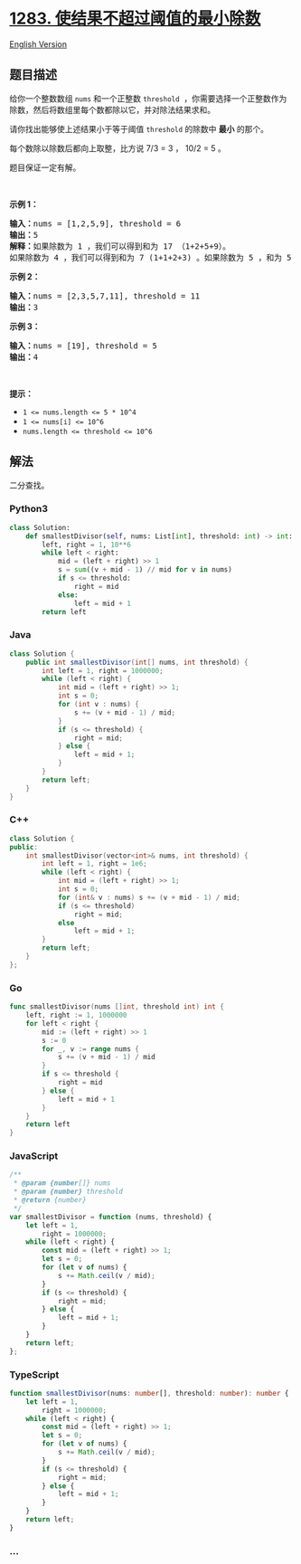 # [1283. 使结果不超过阈值的最小除数](https://leetcode.cn/problems/find-the-smallest-divisor-given-a-threshold)

[English Version](/solution/1200-1299/1283.Find%20the%20Smallest%20Divisor%20Given%20a%20Threshold/README_EN.md)

## 题目描述

<!-- 这里写题目描述 -->

<p>给你一个整数数组&nbsp;<code>nums</code> 和一个正整数&nbsp;<code>threshold</code> &nbsp;，你需要选择一个正整数作为除数，然后将数组里每个数都除以它，并对除法结果求和。</p>

<p>请你找出能够使上述结果小于等于阈值&nbsp;<code>threshold</code>&nbsp;的除数中 <strong>最小</strong> 的那个。</p>

<p>每个数除以除数后都向上取整，比方说 7/3 = 3 ， 10/2 = 5 。</p>

<p>题目保证一定有解。</p>

<p>&nbsp;</p>

<p><strong>示例 1：</strong></p>

<pre>
<strong>输入：</strong>nums = [1,2,5,9], threshold = 6
<strong>输出：</strong>5
<strong>解释：</strong>如果除数为 1 ，我们可以得到和为 17 （1+2+5+9）。
如果除数为 4 ，我们可以得到和为 7 (1+1+2+3) 。如果除数为 5 ，和为 5 (1+1+1+2)。
</pre>

<p><strong>示例 2：</strong></p>

<pre>
<strong>输入：</strong>nums = [2,3,5,7,11], threshold = 11
<strong>输出：</strong>3
</pre>

<p><strong>示例 3：</strong></p>

<pre>
<strong>输入：</strong>nums = [19], threshold = 5
<strong>输出：</strong>4
</pre>

<p>&nbsp;</p>

<p><strong>提示：</strong></p>

<ul>
	<li><code>1 &lt;= nums.length &lt;= 5 * 10^4</code></li>
	<li><code>1 &lt;= nums[i] &lt;= 10^6</code></li>
	<li><code>nums.length &lt;=&nbsp;threshold &lt;= 10^6</code></li>
</ul>

## 解法

<!-- 这里可写通用的实现逻辑 -->

二分查找。

<!-- tabs:start -->

### **Python3**

<!-- 这里可写当前语言的特殊实现逻辑 -->

```python
class Solution:
    def smallestDivisor(self, nums: List[int], threshold: int) -> int:
        left, right = 1, 10**6
        while left < right:
            mid = (left + right) >> 1
            s = sum((v + mid - 1) // mid for v in nums)
            if s <= threshold:
                right = mid
            else:
                left = mid + 1
        return left
```

### **Java**

<!-- 这里可写当前语言的特殊实现逻辑 -->

```java
class Solution {
    public int smallestDivisor(int[] nums, int threshold) {
        int left = 1, right = 1000000;
        while (left < right) {
            int mid = (left + right) >> 1;
            int s = 0;
            for (int v : nums) {
                s += (v + mid - 1) / mid;
            }
            if (s <= threshold) {
                right = mid;
            } else {
                left = mid + 1;
            }
        }
        return left;
    }
}
```

### **C++**

```cpp
class Solution {
public:
    int smallestDivisor(vector<int>& nums, int threshold) {
        int left = 1, right = 1e6;
        while (left < right) {
            int mid = (left + right) >> 1;
            int s = 0;
            for (int& v : nums) s += (v + mid - 1) / mid;
            if (s <= threshold)
                right = mid;
            else
                left = mid + 1;
        }
        return left;
    }
};
```

### **Go**

```go
func smallestDivisor(nums []int, threshold int) int {
	left, right := 1, 1000000
	for left < right {
		mid := (left + right) >> 1
		s := 0
		for _, v := range nums {
			s += (v + mid - 1) / mid
		}
		if s <= threshold {
			right = mid
		} else {
			left = mid + 1
		}
	}
	return left
}
```

### **JavaScript**

```js
/**
 * @param {number[]} nums
 * @param {number} threshold
 * @return {number}
 */
var smallestDivisor = function (nums, threshold) {
    let left = 1,
        right = 1000000;
    while (left < right) {
        const mid = (left + right) >> 1;
        let s = 0;
        for (let v of nums) {
            s += Math.ceil(v / mid);
        }
        if (s <= threshold) {
            right = mid;
        } else {
            left = mid + 1;
        }
    }
    return left;
};
```

### **TypeScript**

```ts
function smallestDivisor(nums: number[], threshold: number): number {
    let left = 1,
        right = 1000000;
    while (left < right) {
        const mid = (left + right) >> 1;
        let s = 0;
        for (let v of nums) {
            s += Math.ceil(v / mid);
        }
        if (s <= threshold) {
            right = mid;
        } else {
            left = mid + 1;
        }
    }
    return left;
}
```

### **...**

```

```

<!-- tabs:end -->
